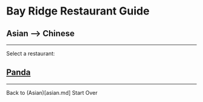 # Bay Ridge Restaurant Guide
## Asian --> Chinese
---
Select a restaurant:
## [Panda](https://www.pandabrooklyn.com/)
---
Back to (Asian)[asian.md]
Start Over